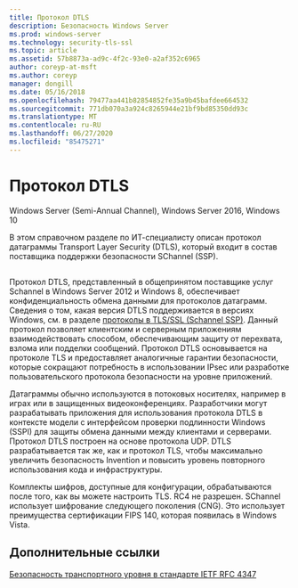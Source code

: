```yaml
---
title: Протокол DTLS
description: Безопасность Windows Server
ms.prod: windows-server
ms.technology: security-tls-ssl
ms.topic: article
ms.assetid: 57b8873a-ad9c-4f2c-93e0-a2af352c6965
author: coreyp-at-msft
ms.author: coreyp
manager: dongill
ms.date: 05/16/2018
ms.openlocfilehash: 79477aa441b82854852fe35a9b45bafdee664532
ms.sourcegitcommit: 771db070a3a924c8265944e21bf9bd85350dd93c
ms.translationtype: MT
ms.contentlocale: ru-RU
ms.lasthandoff: 06/27/2020
ms.locfileid: "85475271"
---
```

# <a name="datagram-transport-layer-security-protocol"></a>Протокол DTLS

Windows Server (Semi-Annual Channel), Windows Server 2016, Windows 10

В этом справочном разделе по ИТ-специалисту описан протокол датаграммы Transport Layer Security (DTLS), который входит в состав поставщика поддержки безопасности SChannel (SSP).

## <a name="BKMK_DTLS"></a>
Протокол DTLS, представленный в общепринятом поставщике услуг Schannel в Windows Server 2012 и Windows 8, обеспечивает конфиденциальность обмена данными для протоколов датаграмм. Сведения о том, какая версия DTLS поддерживается в версиях Windows, см. в разделе [протоколы в TLS/SSL (Schannel SSP)](https://msdn.microsoft.com/library/windows/desktop/mt808159(v=vs.85).aspx). Данный протокол позволяет клиентским и серверным приложениям взаимодействовать способом, обеспечивающим защиту от перехвата, взлома или подделки сообщений. Протокол DTLS основывается на протоколе TLS и предоставляет аналогичные гарантии безопасности, которые сокращают потребность в использовании IPsec или разработке пользовательского протокола безопасности на уровне приложений.

Датаграммы обычно используются в потоковых носителях, например в играх или в защищенных видеоконференциях. Разработчики могут разрабатывать приложения для использования протокола DTLS в контексте модели с интерфейсом проверки подлинности Windows (SSPI) для защиты обмена данными между клиентами и серверами. Протокол DTLS построен на основе протокола UDP. DTLS разрабатывается так же, как и протокол TLS, чтобы максимально увеличить безопасность Invention и повысить уровень повторного использования кода и инфраструктуры.

Комплекты шифров, доступные для конфигурации, обрабатываются после того, как вы можете настроить TLS. RC4 не разрешен. SChannel использует шифрование следующего поколения (CNG). Это использует преимущества сертификации FIPS 140, которая появилась в Windows Vista.

## <a name="additional-references"></a>Дополнительные ссылки

[Безопасность транспортного уровня в стандарте IETF RFC 4347](http://tools.ietf.org/html/rfc4347)


